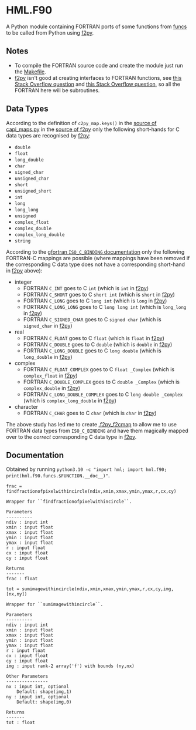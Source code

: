 # HML.F90

A Python module containing FORTRAN ports of some functions from [funcs](../funcs/) to be
called from Python using [f2py](https://numpy.org/doc/stable/f2py/).

## Notes

* To compile the FORTRAN source code and create the module just run the [Makefile](Makefile).
* [f2py](https://numpy.org/doc/stable/f2py/) isn't good at creating interfaces to FORTRAN functions, see [this Stack Overflow question](https://stackoverflow.com/questions/10913003/f2py-array-valued-functions) and [this Stack Overflow question](https://stackoverflow.com/questions/18669814/when-using-f2py-function-scope-within-fortran-module-different-than-when-compil), so all the FORTRAN here will be subroutines.

## Data Types

According to the definition of `c2py_map.keys()` in the [source of capi_maps.py](https://github.com/numpy/numpy/blob/master/numpy/f2py/capi_maps.py) in the [source of f2py](https://github.com/numpy/numpy/tree/master/numpy/f2py) only the following short-hands for C data types are recognised by [f2py](https://numpy.org/doc/stable/f2py/):

* `double`
* `float`
* `long_double`
* `char`
* `signed_char`
* `unsigned_char`
* `short`
* `unsigned_short`
* `int`
* `long`
* `long_long`
* `unsigned`
* `complex_float`
* `complex_double`
* `complex_long_double`
* `string`

According to the [gfortran `ISO_C_BINDING` documentation](https://gcc.gnu.org/onlinedocs/gfortran/ISO_005fC_005fBINDING.html) only the following FORTRAN-C mappings are possible (where mappings have been removed if the corresponding C data type does not have a corresponding short-hand in [f2py](https://numpy.org/doc/stable/f2py/) above):

* integer
    * FORTRAN `C_INT` goes to C `int` (which is `int` in [f2py](https://numpy.org/doc/stable/f2py/))
    * FORTRAN `C_SHORT` goes to C `short int` (which is `short` in [f2py](https://numpy.org/doc/stable/f2py/))
    * FORTRAN `C_LONG` goes to C `long int` (which is `long` in [f2py](https://numpy.org/doc/stable/f2py/))
    * FORTRAN `C_LONG_LONG` goes to C `long long int` (which is `long_long` in [f2py](https://numpy.org/doc/stable/f2py/))
    * FORTRAN `C_SIGNED_CHAR` goes to C `signed char` (which is `signed_char` in [f2py](https://numpy.org/doc/stable/f2py/))
* real
    * FORTRAN `C_FLOAT` goes to C `float` (which is `float` in [f2py](https://numpy.org/doc/stable/f2py/))
    * FORTRAN `C_DOUBLE` goes to C `double` (which is `double` in [f2py](https://numpy.org/doc/stable/f2py/))
    * FORTRAN `C_LONG_DOUBLE` goes to C `long double` (which is `long_double` in [f2py](https://numpy.org/doc/stable/f2py/))
* complex
    * FORTRAN `C_FLOAT_COMPLEX` goes to C `float _Complex` (which is `complex_float` in [f2py](https://numpy.org/doc/stable/f2py/))
    * FORTRAN `C_DOUBLE_COMPLEX` goes to C `double _Complex` (which is `complex_double` in [f2py](https://numpy.org/doc/stable/f2py/))
    * FORTRAN `C_LONG_DOUBLE_COMPLEX` goes to C `long double _Complex` (which is `complex_long_double` in [f2py](https://numpy.org/doc/stable/f2py/))
* character
    * FORTRAN `C_CHAR` goes to C `char` (which is `char` in [f2py](https://numpy.org/doc/stable/f2py/))

The above study has led me to create [.f2py_f2cmap](.f2py_f2cmap) to allow me to use FORTRAN data types from `ISO_C_BINDING` and have them magically mapped over to the *correct* corresponding C data type in [f2py](https://numpy.org/doc/stable/f2py/).

## Documentation

Obtained by running `python3.10 -c "import hml; import hml.f90; print(hml.f90.funcs.$FUNCTION.__doc__)"`.

```
frac = findfractionofpixelwithincircle(ndiv,xmin,xmax,ymin,ymax,r,cx,cy)

Wrapper for ``findfractionofpixelwithincircle``.

Parameters
----------
ndiv : input int
xmin : input float
xmax : input float
ymin : input float
ymax : input float
r : input float
cx : input float
cy : input float

Returns
-------
frac : float
```

```
tot = sumimagewithincircle(ndiv,xmin,xmax,ymin,ymax,r,cx,cy,img,[nx,ny])

Wrapper for ``sumimagewithincircle``.

Parameters
----------
ndiv : input int
xmin : input float
xmax : input float
ymin : input float
ymax : input float
r : input float
cx : input float
cy : input float
img : input rank-2 array('f') with bounds (ny,nx)

Other Parameters
----------------
nx : input int, optional
    Default: shape(img,1)
ny : input int, optional
    Default: shape(img,0)

Returns
-------
tot : float
```
